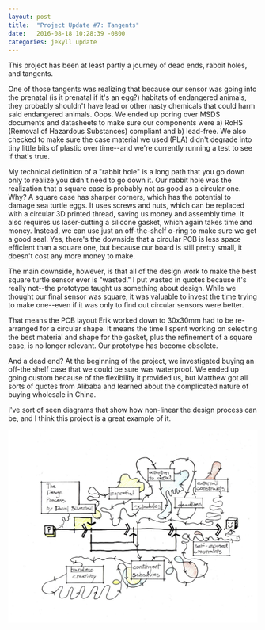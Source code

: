 ```yaml
---
layout: post
title:  "Project Update #7: Tangents"
date:   2016-08-18 10:28:39 -0800
categories: jekyll update
---
```

This project has been at least partly a journey of dead ends, rabbit holes, and tangents. 

One of those tangents was realizing that because our sensor was going into the prenatal (is it prenatal if it's an egg?) habitats of endangered animals, they probably shouldn't have lead or other nasty chemicals that could harm said endangered animals. Oops. We ended up poring over MSDS documents and datasheets to make sure our components were a) RoHS (Removal of Hazardous Substances) compliant and b) lead-free. We also checked to make sure the case material we used (PLA) didn't degrade into tiny little bits of plastic over time--and we're currently running a test to see if that's true. 

My technical definition of a "rabbit hole" is a long path that you go down only to realize you didn't need to go down it. Our rabbit hole was the realization that a square case is probably not as good as a circular one. Why? A square case has sharper corners, which has the potential to damage sea turtle eggs. It uses screws and nuts, which can be replaced with a circular 3D printed thread, saving us money and assembly time. It also requires us laser-cutting a silicone gasket, which again takes time and money. Instead, we can use just an off-the-shelf o-ring to make sure we get a good seal. Yes, there's the downside that a circular PCB is less space efficient than a square one, but because our board is still pretty small, it doesn't cost any more money to make. 

The main downside, however, is that all of the design work to make the best square turtle sensor ever is "wasted." I put wasted in quotes because it's really not--the prototype taught us something about design. While we thought our final sensor was square, it was valuable to invest the time trying to make one--even if it was only to find out circular sensors were better.

That means the PCB layout Erik worked down to 30x30mm had to be re-arranged for a circular shape. It means the time I spent working on selecting the best material and shape for the gasket, plus the refinement of a square case, is no longer relevant. Our prototype has become obsolete. 

And a dead end? At the beginning of the project, we investigated buying an off-the shelf case that we could be sure was waterproof. We ended up going custom because of the flexibility it provided us, but Matthew got all sorts of quotes from Alibaba and learned about the complicated nature of buying wholesale in China.

I've sort of seen diagrams that show how non-linear the design process can be, and I think this project is a great example of it. 

![The Design Process](/assets/designprocess.jpg "The Design Process")